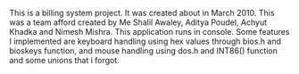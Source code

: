 This is a billing system project. It was created about in March 2010. This was a team afford created by Me Shalil Awaley, Aditya Poudel, Achyut Khadka and Nimesh Mishra.
This application runs in console.
Some features I implemented are keyboard handling using hex values through bios.h and bioskeys function, and mouse handling using dos.h and INT86() function and some unions that i forgot.

